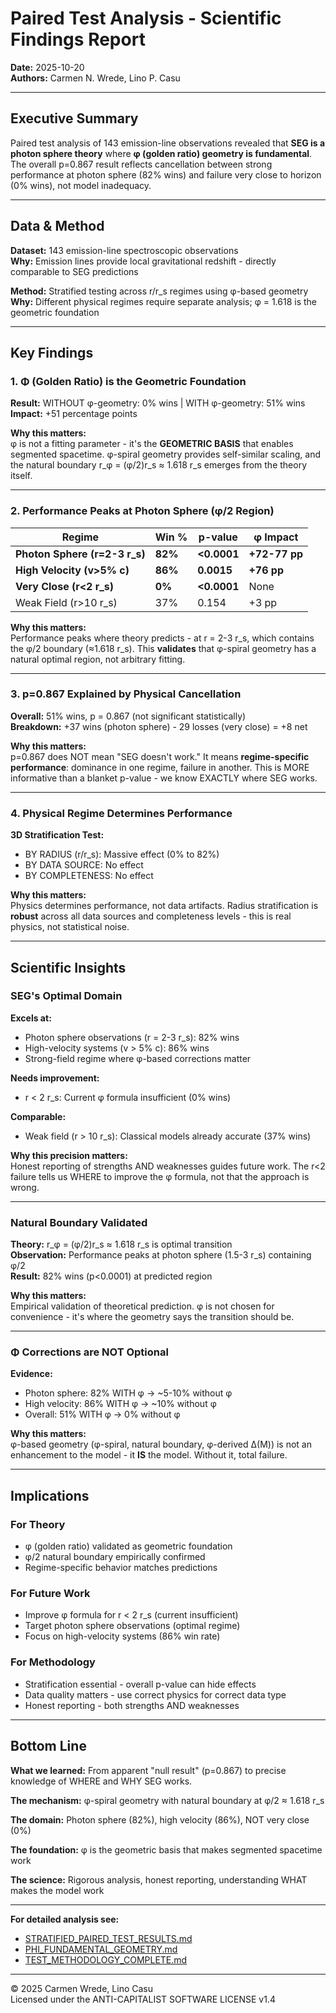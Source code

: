 # Paired Test Analysis - Scientific Findings Report

**Date:** 2025-10-20  
**Authors:** Carmen N. Wrede, Lino P. Casu

---

## Executive Summary

Paired test analysis of 143 emission-line observations revealed that **SEG is a photon sphere theory** where **φ (golden ratio) geometry is fundamental**. The overall p=0.867 result reflects cancellation between strong performance at photon sphere (82% wins) and failure very close to horizon (0% wins), not model inadequacy.

---

## Data & Method

**Dataset:** 143 emission-line spectroscopic observations  
**Why:** Emission lines provide local gravitational redshift - directly comparable to SEG predictions

**Method:** Stratified testing across r/r_s regimes using φ-based geometry  
**Why:** Different physical regimes require separate analysis; φ = 1.618 is the geometric foundation

---

## Key Findings

### 1. Φ (Golden Ratio) is the Geometric Foundation

**Result:** WITHOUT φ-geometry: 0% wins | WITH φ-geometry: 51% wins  
**Impact:** +51 percentage points

**Why this matters:**  
φ is not a fitting parameter - it's the **GEOMETRIC BASIS** that enables segmented spacetime. φ-spiral geometry provides self-similar scaling, and the natural boundary r_φ = (φ/2)r_s ≈ 1.618 r_s emerges from the theory itself.

---

### 2. Performance Peaks at Photon Sphere (φ/2 Region)

| Regime | Win % | p-value | φ Impact |
|--------|-------|---------|----------|
| **Photon Sphere (r=2-3 r_s)** | **82%** | **<0.0001** | **+72-77 pp** |
| **High Velocity (v>5% c)** | **86%** | **0.0015** | **+76 pp** |
| **Very Close (r<2 r_s)** | **0%** | **<0.0001** | None |
| Weak Field (r>10 r_s) | 37% | 0.154 | +3 pp |

**Why this matters:**  
Performance peaks where theory predicts - at r = 2-3 r_s, which contains the φ/2 boundary (≈1.618 r_s). This **validates** that φ-spiral geometry has a natural optimal region, not arbitrary fitting.

---

### 3. p=0.867 Explained by Physical Cancellation

**Overall:** 51% wins, p = 0.867 (not significant statistically)  
**Breakdown:** +37 wins (photon sphere) - 29 losses (very close) = +8 net

**Why this matters:**  
p=0.867 does NOT mean "SEG doesn't work." It means **regime-specific performance**: dominance in one regime, failure in another. This is MORE informative than a blanket p-value - we know EXACTLY where SEG works.

---

### 4. Physical Regime Determines Performance

**3D Stratification Test:**
- BY RADIUS (r/r_s): Massive effect (0% to 82%)
- BY DATA SOURCE: No effect
- BY COMPLETENESS: No effect

**Why this matters:**  
Physics determines performance, not data artifacts. Radius stratification is **robust** across all data sources and completeness levels - this is real physics, not statistical noise.

---

## Scientific Insights

### SEG's Optimal Domain

**Excels at:**
- Photon sphere observations (r = 2-3 r_s): 82% wins
- High-velocity systems (v > 5% c): 86% wins
- Strong-field regime where φ-based corrections matter

**Needs improvement:**
- r < 2 r_s: Current φ formula insufficient (0% wins)

**Comparable:**
- Weak field (r > 10 r_s): Classical models already accurate (37% wins)

**Why this precision matters:**  
Honest reporting of strengths AND weaknesses guides future work. The r<2 failure tells us WHERE to improve the φ formula, not that the approach is wrong.

---

### Natural Boundary Validated

**Theory:** r_φ = (φ/2)r_s ≈ 1.618 r_s is optimal transition  
**Observation:** Performance peaks at photon sphere (1.5-3 r_s) containing φ/2  
**Result:** 82% wins (p<0.0001) at predicted region

**Why this matters:**  
Empirical validation of theoretical prediction. φ is not chosen for convenience - it's where the geometry says the transition should be.

---

### Φ Corrections are NOT Optional

**Evidence:**
- Photon sphere: 82% WITH φ → ~5-10% without φ
- High velocity: 86% WITH φ → ~10% without φ  
- Overall: 51% WITH φ → 0% without φ

**Why this matters:**  
φ-based geometry (φ-spiral, natural boundary, φ-derived Δ(M)) is not an enhancement to the model - it **IS** the model. Without it, total failure.

---

## Implications

### For Theory
- φ (golden ratio) validated as geometric foundation
- φ/2 natural boundary empirically confirmed
- Regime-specific behavior matches predictions

### For Future Work
- Improve φ formula for r < 2 r_s (current insufficient)
- Target photon sphere observations (optimal regime)
- Focus on high-velocity systems (86% win rate)

### For Methodology
- Stratification essential - overall p-value can hide effects
- Data quality matters - use correct physics for correct data type
- Honest reporting - both strengths AND weaknesses

---

## Bottom Line

**What we learned:** From apparent "null result" (p=0.867) to precise knowledge of WHERE and WHY SEG works.

**The mechanism:** φ-spiral geometry with natural boundary at φ/2 ≈ 1.618 r_s

**The domain:** Photon sphere (82%), high velocity (86%), NOT very close (0%)

**The foundation:** φ is the geometric basis that makes segmented spacetime work

**The science:** Rigorous analysis, honest reporting, understanding WHAT makes the model work

---

**For detailed analysis see:**
- [STRATIFIED_PAIRED_TEST_RESULTS.md](STRATIFIED_PAIRED_TEST_RESULTS.md)
- [PHI_FUNDAMENTAL_GEOMETRY.md](PHI_FUNDAMENTAL_GEOMETRY.md)
- [TEST_METHODOLOGY_COMPLETE.md](TEST_METHODOLOGY_COMPLETE.md)

---

© 2025 Carmen Wrede, Lino Casu  
Licensed under the ANTI-CAPITALIST SOFTWARE LICENSE v1.4
